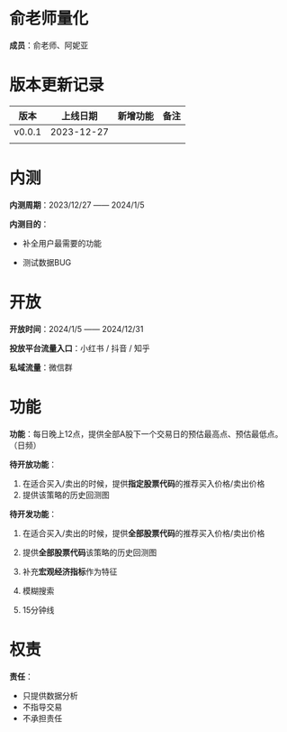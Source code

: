 # 俞老师量化

**成员**：俞老师、阿妮亚



# 版本更新记录

|  版本  |  上线日期  | 新增功能 | 备注 |
| :----: | :--------: | :------: | :--: |
| v0.0.1 | 2023-12-27 |          |      |
|        |            |          |      |



# 内测

**内测周期**：2023/12/27  ——  2024/1/5

**内测目的**：

* 补全用户最需要的功能
  
* 测试数据BUG



# 开放

**开放时间**：2024/1/5  ——  2024/12/31

**投放平台流量入口**：小红书 / 抖音 / 知乎

**私域流量**：微信群



# 功能

**功能**：每日晚上12点，提供全部A股下一个交易日的预估最高点、预估最低点。（日频）

**待开放功能**：

1. 在适合买入/卖出的时候，提供**指定股票代码**的推荐买入价格/卖出价格
2. 提供该策略的历史回测图

**待开发功能**：

1. 在适合买入/卖出的时候，提供**全部股票代码**的推荐买入价格/卖出价格

2. 提供**全部股票代码**该策略的历史回测图

3. 补充**宏观经济指标**作为特征

4. 模糊搜索

5. 15分钟线

   

# 权责

**责任**：

* 只提供数据分析
* 不指导交易
* 不承担责任